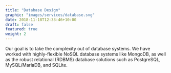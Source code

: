```yaml
---
title: "Database Design"
graphic: "images/services/database.svg"
date: 2018-11-18T12:33:46+10:00
draft: false
featured: true
weight: 2
---
```


Our goal is to take the complexity out of database systems. We have worked with highly-flexible NoSQL database systems like MongoDB, as well as the robust relational (RDBMS) database solutions such as PostgreSQL, MySQL/MariaDB, and SQLite.
